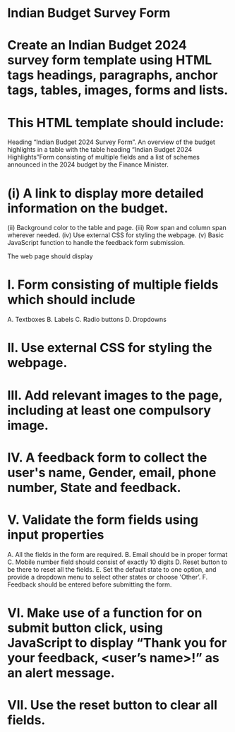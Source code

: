 # Indian Budget Survey Form
# Create an Indian Budget 2024 survey form template using HTML tags headings, paragraphs, anchor tags, tables, images, forms and lists.

# This HTML template should include:
Heading “Indian Budget 2024 Survey Form”.
An overview of the budget highlights in a table with the table heading “Indian Budget 2024 Highlights”Form consisting of multiple fields and a list of schemes announced in the 2024 budget by the Finance Minister.

# (i)	A link to display more detailed information on the budget.
(ii)	Background color to the table and page.
(iii)	Row span and column span wherever needed.
(iv)	Use external CSS for styling the webpage.
(v)	Basic JavaScript function to handle the feedback form submission.

The web page should display
# I.	Form consisting of multiple fields which should include

A.	Textboxes
B.	Labels
C.	Radio buttons
D.	Dropdowns

# II.	Use external CSS for styling the webpage.
# III.	Add relevant images to the page, including at least one compulsory image.
# IV.		A feedback form to collect the user's name, Gender, email, phone number, State and feedback.
# V.	Validate the form fields using input properties

A.	All the fields in the form are required.
B.	Email should be in proper format
C.	Mobile number field should consist of exactly 10 digits
D.	Reset button to be there to reset all the fields.
E.	Set the default state to one option, and provide a dropdown menu to select other states or choose 'Other’.
F.	Feedback should be entered before submitting the form.

# VI.	Make use of a function for on submit button click, using JavaScript to display “Thank you for your feedback, <user’s name>!” as an alert message.
# VII.	Use the reset button to clear all fields.
